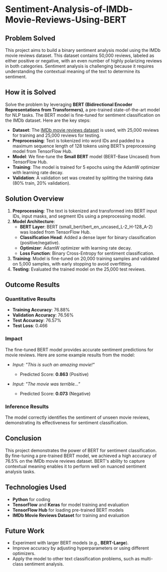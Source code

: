 # Sentiment-Analysis-of-IMDb-Movie-Reviews-Using-BERT

## Problem Solved

This project aims to build a binary sentiment analysis model using the IMDb movie reviews dataset. This dataset contains 50,000 reviews, labeled as either positive or negative, with an even number of highly polarizing reviews in both categories. Sentiment analysis is challenging because it requires understanding the contextual meaning of the text to determine its sentiment.

## How it is Solved

Solve the problem by leveraging **BERT (Bidirectional Encoder Representations from Transformers)**, a pre-trained state-of-the-art model for NLP tasks. The BERT model is fine-tuned for sentiment classification on the IMDb dataset. Here are the key steps:

- **Dataset**: The [IMDb movie reviews dataset]([https://www.kaggle.com/datasets/lakshmi25npathi/imdb-dataset-of-50k-movie-reviews?resource=download]) is used, with 25,000 reviews for training and 25,000 reviews for testing.
- **Preprocessing**: Text is tokenized into word IDs and padded to a maximum sequence length of 128 tokens using BERT’s preprocessing model from TensorFlow Hub.
- **Model**: We fine-tune the **Small BERT** model (BERT-Base Uncased) from TensorFlow Hub.
- **Training**: The model is trained for 5 epochs using the AdamW optimizer with learning rate decay.
- **Validation**: A validation set was created by splitting the training data (80% train, 20% validation).

## Solution Overview

1. **Preprocessing**: The text is tokenized and transformed into BERT input IDs, input masks, and segment IDs using a preprocessing model.
2. **Model Architecture**:
   - **BERT Layer**: BERT (small_bert/bert_en_uncased_L-2_H-128_A-2) was loaded from TensorFlow Hub.
   - **Classification Head**: Added a dense layer for binary classification (positive/negative).
   - **Optimizer**: AdamW optimizer with learning rate decay.
   - **Loss Function**: Binary Cross-Entropy for sentiment classification.
3. **Training**: Model is fine-tuned on 20,000 training samples and validated on 5,000 samples, with early stopping to avoid overfitting.
4. **Testing**: Evaluated the trained model on the 25,000 test reviews.

## Outcome Results

### Quantitative Results

- **Training Accuracy**: 76.88%
- **Validation Accuracy**: 76.56%
- **Test Accuracy**: 76.57%
- **Test Loss**: 0.466

### Impact

The fine-tuned BERT model provides accurate sentiment predictions for movie reviews. Here are some example results from the model:

- _Input: "This is such an amazing movie!"_  
  - Predicted Score: **0.863** (Positive)

- _Input: "The movie was terrible..."_  
  - Predicted Score: **0.073** (Negative)

### Inference Results

The model correctly identifies the sentiment of unseen movie reviews, demonstrating its effectiveness for sentiment classification.

## Conclusion

This project demonstrates the power of BERT for sentiment classification. By fine-tuning a pre-trained BERT model, we achieved a high accuracy of 76.5% on the IMDb movie reviews dataset. BERT's ability to capture contextual meaning enables it to perform well on nuanced sentiment analysis tasks.

## Technologies Used

- **Python** for coding
- **TensorFlow** and **Keras** for model training and evaluation
- **TensorFlow Hub** for loading pre-trained BERT models
- **IMDb Movie Reviews Dataset** for training and evaluation

## Future Work

- Experiment with larger BERT models (e.g., **BERT-Large**).
- Improve accuracy by adjusting hyperparameters or using different optimizers.
- Apply the model to other text classification problems, such as multi-class sentiment analysis.

